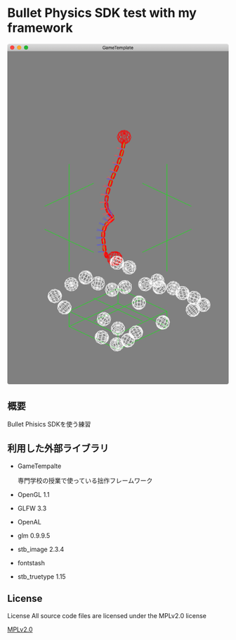 # Bullet Physics SDK test with my framework

![SnapShot](warehouse/snapshot.png "SnapShot")

## 概要
Bullet Phisics SDKを使う練習

## 利用した外部ライブラリ
+ GameTempalte
  
  専門学校の授業で使っている拙作フレームワーク

+ OpenGL 1.1
+ GLFW 3.3
+ OpenAL
+ glm 0.9.9.5
+ stb_image 2.3.4
+ fontstash
+ stb_truetype 1.15

## License
License All source code files are licensed under the MPLv2.0 license

[MPLv2.0](https://www.mozilla.org/MPL/2.0/)

